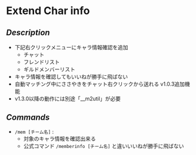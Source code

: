 # Extend Char info
## *Description*
* 下記右クリックメニューにキャラ情報確認を追加
    * チャット
    * フレンドリスト
    * ギルドメンバーリスト
* キャラ情報を確認してもいいねが勝手に飛ばない
* 自動マッチング中にささやきをチャット右クリックから送れる v1.0.3追加機能
* v1.3.0以降の動作には別途「__m2util」が必要

## *Commands*
* `/mem [チーム名]` : 
    * 対象のキャラ情報を確認出来る
    * 公式コマンド `/memberinfo [チーム名]` と違いいいねが勝手に飛ばない